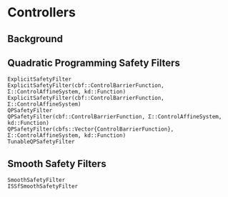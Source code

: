 # Controllers

## Background

## Quadratic Programming Safety Filters
```@docs
ExplicitSafetyFilter
ExplicitSafetyFilter(cbf::ControlBarrierFunction, Σ::ControlAffineSystem, kd::Function)
ExplicitSafetyFilter(cbf::ControlBarrierFunction, Σ::ControlAffineSystem)
QPSafetyFilter
QPSafetyFilter(cbf::ControlBarrierFunction, Σ::ControlAffineSystem, kd::Function)
QPSafetyFilter(cbfs::Vector{ControlBarrierFunction}, Σ::ControlAffineSystem, kd::Function)
TunableQPSafetyFilter
```

## Smooth Safety Filters
```@docs
SmoothSafetyFilter
ISSfSmoothSafetyFilter
```
